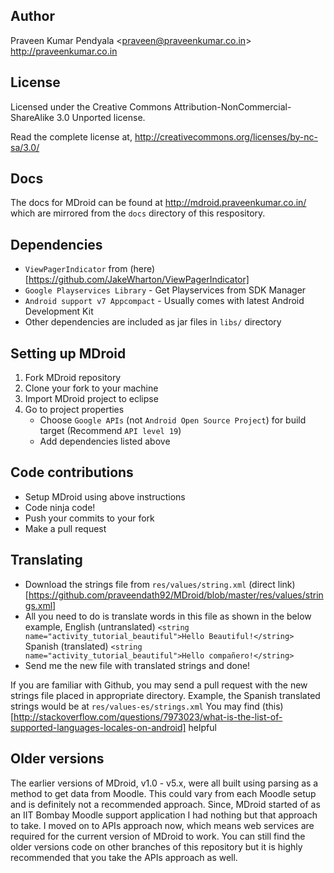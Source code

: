 Author
----------------------
Praveen Kumar Pendyala <<praveen@praveenkumar.co.in>><br>
http://praveenkumar.co.in


License
----------------------
Licensed under the Creative Commons Attribution-NonCommercial-ShareAlike 3.0 
Unported license.

Read the complete license at,
http://creativecommons.org/licenses/by-nc-sa/3.0/


Docs
----------------------
The docs for MDroid can be found at http://mdroid.praveenkumar.co.in/ which are mirrored from the ```docs``` directory of this respository.


Dependencies
-----------------
- ```ViewPagerIndicator``` from (here)[https://github.com/JakeWharton/ViewPagerIndicator]
- ```Google Playservices Library``` - Get Playservices from SDK Manager
- ```Android support v7 Appcompact``` - Usually comes with latest Android Development Kit
- Other dependencies are included as jar files in ```libs/``` directory


Setting up MDroid
----------------------
1. Fork MDroid repository
2. Clone your fork to your machine
3. Import MDroid project to eclipse
4. Go to project properties
   - Choose ```Google APIs``` (not ```Android Open Source Project```) for build target (Recommend ```API level 19```)
   - Add dependencies listed above


Code contributions
--------------------
- Setup MDroid using above instructions
- Code ninja code!
- Push your commits to your fork
- Make a pull request 


Translating
---------------
- Download the strings file from ```res/values/string.xml``` (direct link)[https://github.com/praveendath92/MDroid/blob/master/res/values/strings.xml]
- All you need to do is translate words in this file as shown in the below example,
   English (untranslated) ```<string name="activity_tutorial_beautiful">Hello Beautiful!</string>```
   Spanish (translated)   ```<string name="activity_tutorial_beautiful">Hello compañero!</string>```
- Send me the new file with translated strings and done!

If you are familiar with Github, you may send a pull request with the new strings file placed in appropriate directory. Example, the Spanish translated strings would be at ```res/values-es/strings.xml``` You may find (this)[http://stackoverflow.com/questions/7973023/what-is-the-list-of-supported-languages-locales-on-android] helpful


Older versions
-----------------------
The earlier versions of MDroid, v1.0 - v5.x, were all built using parsing as a method to get data from Moodle. This could vary from each Moodle setup and is definitely not a recommended approach. Since, MDroid started of as an IIT Bombay Moodle support application I had nothing but that approach to take. I moved on to APIs approach now, which means web services are required for the current version of MDroid to work. You can still find the older versions code on other branches of this repository but it is highly recommended that you take the APIs approach as well.
